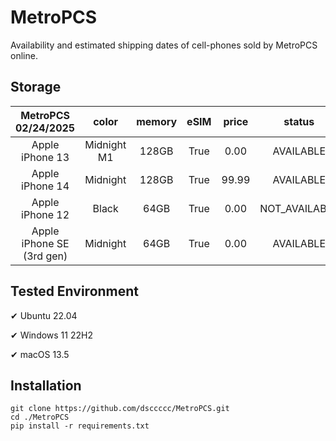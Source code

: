 # MetroPCS
Availability and estimated shipping dates of cell-phones sold by MetroPCS online.
## Storage
|MetroPCS 02/24/2025|color|memory|eSIM|price|status|shipping from|shipping to|
|:--:|:--:|:--:|:--:|:--:|:--:|:--:|:--:|
|Apple iPhone 13|Midnight M1|128GB|True|0.00|AVAILABLE|02/24/2025|02/27/2025|
|Apple iPhone 14|Midnight|128GB|True|99.99|AVAILABLE|02/24/2025|02/27/2025|
|Apple iPhone 12|Black|64GB|True|0.00|NOT_AVAILABLE|03/03/2025|03/10/2025|
|Apple iPhone SE (3rd gen)|Midnight|64GB|True|0.00|AVAILABLE|02/24/2025|02/27/2025|

## Tested Environment
✔ Ubuntu 22.04

✔ Windows 11 22H2

✔ macOS 13.5
## Installation
```
git clone https://github.com/dsccccc/MetroPCS.git
cd ./MetroPCS
pip install -r requirements.txt
```
